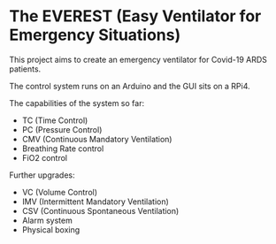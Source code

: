 # The EVEREST (Easy Ventilator for Emergency Situations) 

This project aims to create an emergency ventilator for Covid-19 ARDS patients.

The control system runs on an Arduino and the GUI sits on a RPi4.

The capabilities of the system so far:

- TC (Time Control)
- PC (Pressure Control)
- CMV (Continuous Mandatory Ventilation)
- Breathing Rate control
- FiO2 control

Further upgrades:
- VC (Volume Control)
- IMV (Intermittent Mandatory Ventilation)
- CSV (Continuous Spontaneous Ventilation)
- Alarm system
- Physical boxing
